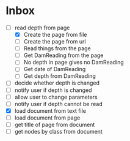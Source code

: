 # Inbox
- [ ] read depth from page
  - [x] Create the page from file
  - [ ] Create the page from url
  - [ ] Read things from the page
  - [ ] Get DamReading from the page
  - [ ] No depth in page gives no DamReading
  - [ ] Get date of DamReading
  - [ ] Get depth from DamReading
- [ ] decide whether depth is changed
- [ ] notify user if depth is changed
- [ ] allow user to change parameters
- [ ] notify user if depth cannot be read
- [x] load document from text file
- [ ] load document from page
- [ ] get title of page from document
- [ ] get nodes by class from document
